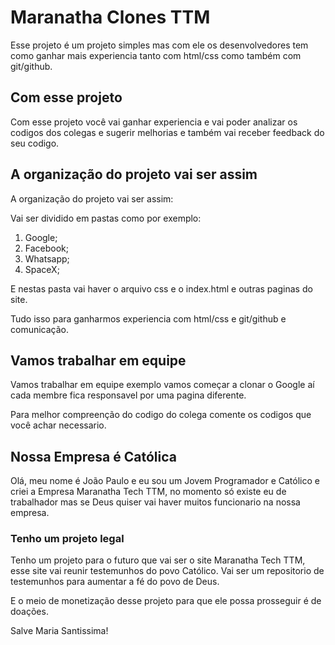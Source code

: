 # Maranatha Clones TTM

Esse projeto é um projeto simples mas com ele os desenvolvedores tem como ganhar mais experiencia tanto com html/css como também com git/github.

## Com esse projeto

Com esse projeto você vai ganhar experiencia e vai poder analizar os codigos dos colegas e sugerir melhorias e também vai receber feedback do seu codigo.

## A organização do projeto vai ser assim

A organização do projeto vai ser assim:

Vai ser dividido em pastas como por exemplo:

1. Google;
2. Facebook;
3. Whatsapp;
4. SpaceX;

E nestas pasta vai haver o arquivo css e o index.html e outras paginas do site.

Tudo isso para ganharmos experiencia com html/css e git/github e comunicação.

## Vamos trabalhar em equipe

Vamos trabalhar em equipe exemplo vamos começar a clonar o Google aí cada membre fica responsavel por uma pagina diferente.

Para melhor compreenção do codigo do colega comente os codigos que você achar necessario.

## Nossa Empresa é Católica

Olá, meu nome é João Paulo e eu sou um Jovem Programador e Católico e criei a Empresa Maranatha Tech TTM, no momento só existe eu de trabalhador mas se Deus quiser vai haver muitos funcionario na nossa empresa.

### Tenho um projeto legal

Tenho um projeto para o futuro que vai ser o site Maranatha Tech TTM, esse site vai reunir testemunhos do povo Católico. Vai ser um repositorio de testemunhos para aumentar a fé do povo de Deus.

E o meio de monetização desse projeto para que ele possa prosseguir é de doações.

Salve Maria Santissima!